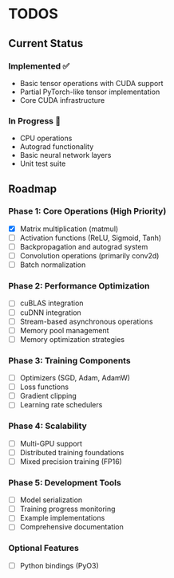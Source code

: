 # TODOS

## Current Status

### Implemented ✅
- Basic tensor operations with CUDA support
- Partial PyTorch-like tensor implementation
- Core CUDA infrastructure

### In Progress 🚧
- CPU operations
- Autograd functionality
- Basic neural network layers
- Unit test suite

## Roadmap

### Phase 1: Core Operations (High Priority)
- [x] Matrix multiplication (matmul)
- [ ] Activation functions (ReLU, Sigmoid, Tanh)
- [ ] Backpropagation and autograd system
- [ ] Convolution operations (primarily conv2d)
- [ ] Batch normalization

### Phase 2: Performance Optimization
- [ ] cuBLAS integration
- [ ] cuDNN integration
- [ ] Stream-based asynchronous operations
- [ ] Memory pool management
- [ ] Memory optimization strategies

### Phase 3: Training Components
- [ ] Optimizers (SGD, Adam, AdamW)
- [ ] Loss functions
- [ ] Gradient clipping
- [ ] Learning rate schedulers

### Phase 4: Scalability
- [ ] Multi-GPU support
- [ ] Distributed training foundations
- [ ] Mixed precision training (FP16)

### Phase 5: Development Tools
- [ ] Model serialization
- [ ] Training progress monitoring
- [ ] Example implementations
- [ ] Comprehensive documentation

### Optional Features
- [ ] Python bindings (PyO3)
